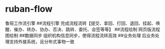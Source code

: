 # ruban-flow
鲁班工作流引擎
##流程引擎
完成流程流转【提交、拿回、打回、退回、挂起、唤醒、催办、转办、协办、否决、跳转、委托、会签等等】
##流程绘制
网页版流程图绘制
##数据同步
组织机构信息同步，使得流程流转高效
##业务处理
后业务处理支持外接系统，且分布式事物一致
